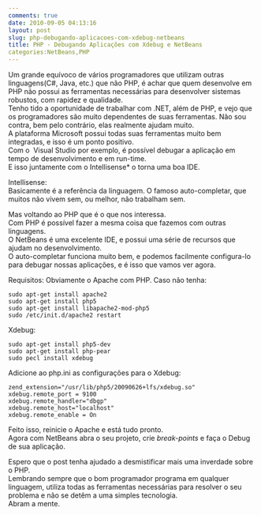 ```yaml
---
comments: true
date: 2010-09-05 04:13:16
layout: post
slug: php-debugando-aplicacoes-com-xdebug-netbeans
title: PHP - Debugando Aplicações com Xdebug e NetBeans
categories:NetBeans,PHP
---
```

Um grande equívoco de vários programadores que utilizam outras linguagens(C#, Java, etc.) que não PHP, é achar que quem desenvolve em PHP não possui as ferramentas necessárias para desenvolver sistemas robustos, com rapidez e qualidade.  
Tenho tido a oportunidade de trabalhar com .NET, além de PHP, e vejo que os programadores são muito dependentes de suas ferramentas. Não sou contra, bem pelo contrário, elas realmente ajudam muito.  
A plataforma Microsoft possui todas suas ferramentas muito bem integradas, e isso é um ponto positivo.  
Com o  Visual Studio por exemplo, é possível debugar a aplicação em tempo de desenvolvimento e em run-time.  
E isso juntamente com o Intellisense* o torna uma boa IDE.  

Intellisense:  
Basicamente é a referência da linguagem. O famoso auto-completar, que muitos não vivem sem, ou melhor, não trabalham sem.  

Mas voltando ao PHP que é o que nos interessa.  
Com PHP é possível fazer a mesma coisa que fazemos com outras linguagens.  
O NetBeans é uma excelente IDE, e possui uma série de recursos que ajudam no desenvolvimento.  
O auto-completar funciona muito bem, e podemos facilmente configura-lo para debugar nossas aplicações, e é isso que vamos ver agora.  

Requisitos:
Obviamente o Apache com PHP. Caso não tenha:  
```
sudo apt-get install apache2
sudo apt-get install php5
sudo apt-get install libapache2-mod-php5
sudo /etc/init.d/apache2 restart
```

Xdebug:  
```
sudo apt-get install php5-dev
sudo apt-get install php-pear
sudo pecl install xdebug
```

Adicione ao php.ini as configurações para o Xdebug:  
```
zend_extension="/usr/lib/php5/20090626+lfs/xdebug.so"
xdebug.remote_port = 9100
xdebug.remote_handler="dbgp"
xdebug.remote_host="localhost"
xdebug.remote_enable = On
```

Feito isso, reinicie o Apache e está tudo pronto.  
Agora com NetBeans abra o seu projeto, crie _break-points_ e faça o Debug de sua aplicação.  

Espero que o post tenha ajudado a desmistificar mais uma inverdade sobre o PHP.  
Lembrando sempre que o bom programador programa em qualquer linguagem, utiliza todas as ferramentas necessárias para resolver o seu problema e não se detêm a uma simples tecnologia.  
Abram a mente.  
